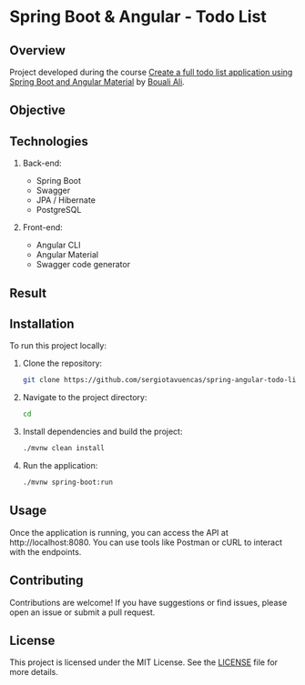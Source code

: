 # Spring Boot & Angular - Todo List

## Overview

Project developed during the course [Create a full todo list application using Spring Boot and Angular Material](https://aliboucoding.com/p/create-a-full-todo-list-application-using-spring-boot-and-angular-material) by [Bouali Ali](https://www.youtube.com/@BoualiAli).

## Objective



## Technologies

1. Back-end:
   - Spring Boot
   - Swagger
   - JPA / Hibernate
   - PostgreSQL

2. Front-end:
   - Angular CLI
   - Angular Material
   - Swagger code generator

## Result



## Installation

To run this project locally:

1. Clone the repository:
   ```sh
   git clone https://github.com/sergiotavuencas/spring-angular-todo-list.git
   ```
2. Navigate to the project directory:
   ```sh
   cd 
   ```

3. Install dependencies and build the project:
   ```sh
   ./mvnw clean install
   ```

4. Run the application:
   ```sh
   ./mvnw spring-boot:run
   ```
## Usage

Once the application is running, you can access the API at http://localhost:8080. You can use tools like Postman or cURL to interact with the endpoints.

## Contributing

Contributions are welcome! If you have suggestions or find issues, please open an issue or submit a pull request.

## License

This project is licensed under the MIT License. See the [LICENSE](https://github.com/sergiotavuencas/spring-angular-todo-list/blob/main/LICENSE.txt) file for more details.
